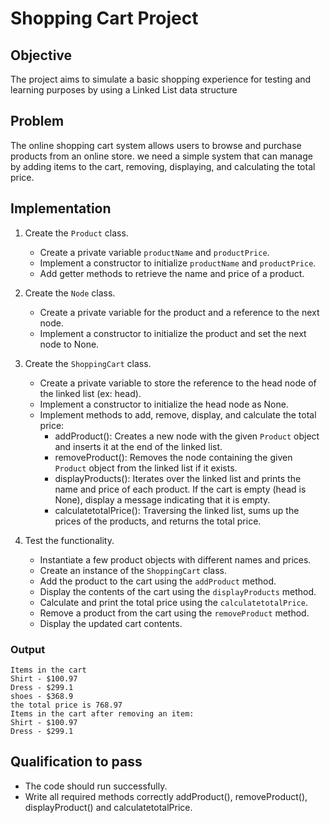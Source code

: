 # Shopping Cart Project


## Objective

 The project aims to simulate a basic shopping experience for testing and learning purposes by using a Linked List data structure


## Problem



The online shopping cart system allows users to browse and purchase products from an online store. we need a simple system that can manage by adding items to the cart, removing, displaying, and calculating the total price.


## Implementation

1. Create the `Product` class.
   * Create a private variable `productName` and `productPrice`.
   * Implement a constructor to initialize `productName` and `productPrice`.
   * Add getter methods to retrieve the name and price of a product.


2. Create the `Node` class.
   * Create a private variable for the product and a reference to the next node.
   * Implement a constructor to initialize the product and set the next node to None.


3. Create the `ShoppingCart` class.
   * Create a private variable to store the reference to the head node of the linked list (ex: head).
   * Implement a constructor to initialize the head node as None.
   * Implement methods to add, remove, display, and calculate the total price:
     * addProduct(): Creates a new node with the given `Product` object and inserts it at the end of the linked list.
     * removeProduct(): Removes the node containing the given `Product` object from the linked list if it exists.
     * displayProducts(): Iterates over the linked list and prints the name and price of each product. If the cart is empty (head is None), display a message indicating 
     that it is empty.
     * calculatetotalPrice(): Traversing the linked list, sums up the prices of the products, and returns the total price.

       
 4. Test the functionality.
     * Instantiate a few product objects with different names and prices.
     * Create an instance of the `ShoppingCart` class.
     * Add the product to the cart using the `addProduct` method.
     * Display the contents of the cart using the `displayProducts` method.
     * Calculate and print the total price using the `calculatetotalPrice`.
     * Remove a product from the cart using the `removeProduct` method.
     * Display the updated cart contents.



### Output


```
Items in the cart
Shirt - $100.97
Dress - $299.1
shoes - $368.9
the total price is 768.97
Items in the cart after removing an item:
Shirt - $100.97
Dress - $299.1
```

     

## Qualification to pass

* The code should run successfully.
*  Write all required methods correctly addProduct(), removeProduct(), displayProduct() and calculatetotalPrice.




